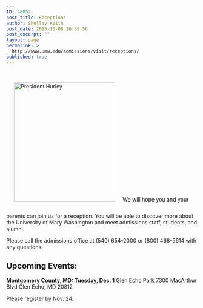 ```yaml
---
ID: 48052
post_title: Receptions
author: Shelley Keith
post_date: 2015-10-08 16:39:56
post_excerpt: ""
layout: page
permalink: >
  http://www.umw.edu/admissions/visit/receptions/
published: true
---
```

<img class="wp-image-44541 alignright" style="margin: 30px 20px;" src="http://admissions.umw.edu/undergraduate/files/2012/09/R.Hurley.jpg" alt="President Hurley" width="267" height="315" />We will hope you and your parents can join us for a reception. You will be able to discover more about the University of Mary Washington and meet admissions staff, students, and alumni.
<p style="text-align: left;">Please call the admissions office at (540) 654-2000 or (800) 468-5614 with any questions.</p>

<h2 style="text-align: left;">Upcoming Events:</h2>
<strong>Montgomery County, MD: Tuesday, Dec. 1</strong>
Glen Echo Park
7300 MacArthur Blvd
Glen Echo, MD 20812

Please <a href="https://umw.askadmissions.net/Portal/EI/ViewDetails?gid=6235776f39bf36fd2f49d0afe3cdb15a072996">register</a> by Nov. 24.

&nbsp;